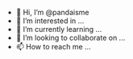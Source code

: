 - 👋 Hi, I’m @pandaisme
- 👀 I’m interested in ...
- 🌱 I’m currently learning ...
- 💞️ I’m looking to collaborate on ...
- 📫 How to reach me ...

<!---
pandaisme/pandaisme is a ✨ special ✨ repository because its `README.md` (this file) appears on your GitHub profile.
You can click the Preview link to take a look at your changes.
--->
